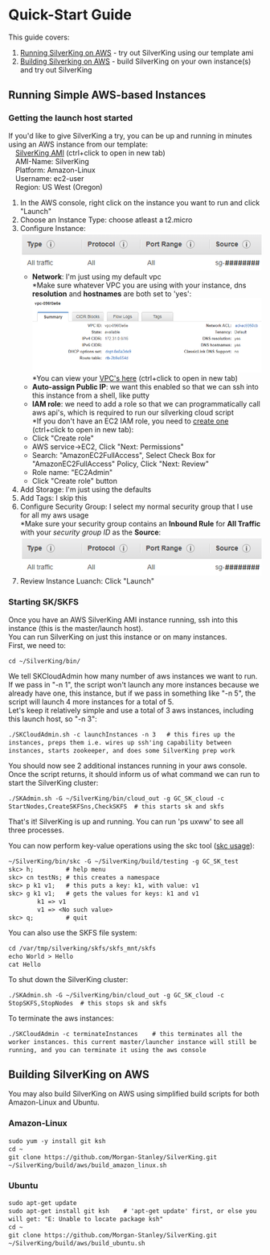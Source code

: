 # Quick-Start Guide
This guide covers:
1. [Running  SilverKing on AWS](#running-simple-aws-based-instances) - try out SilverKing using our template ami
2. [Building Silverking on AWS](#building-silverking-on-aws) - build SilverKing on your own instance(s) and try out SilverKing

## Running Simple AWS-based Instances
### Getting the launch host started
If you'd like to give SilverKing a try, you can be up and running in minutes using an AWS instance from our template:<br>
&emsp;[SilverKing AMI](https://console.aws.amazon.com/ec2/v2/home?region=us-west-2#Images:visibility=public-images;search=SilverKing;sort=name) (ctrl+click to open in new tab)<br>
&emsp;AMI-Name: SilverKing<br>
&emsp;Platform: Amazon-Linux<br>
&emsp;Username: ec2-user<br>
&emsp;Region: US West (Oregon)<br>

1. In the AWS console, right click on the instance you want to run and click "Launch"
2. Choose an Instance Type: choose atleast a t2.micro 
3. Configure Instance:   
![Configure Details](img/sg_inbound_rule.png)
   - **Network**: I'm just using my default vpc<br>
*Make sure whatever VPC you are using with your instance, dns **resolution** and **hostnames** are both set to 'yes':
![VPC DNS](img/vpc_dns.PNG)<br>
*You can view your [VPC's here](https://console.aws.amazon.com/vpc/home?region=us-west-2#vpcs:) (ctrl+click to open in new tab)
   - **Auto-assign Public IP**: we want this enabled so that we can ssh into this instance from a shell, like putty
   - **IAM role**: we need to add a role so that we can programmatically call aws api's, which is required to run our silverking cloud script<br>
*If you don't have an EC2 IAM role, you need to [create one](https://console.aws.amazon.com/iam/home?region=us-west-2#/roles) (ctrl+click to open in new tab):
   - Click "Create role"
   - AWS service->EC2, Click "Next: Permissions"
   - Search: "AmazonEC2FullAccess", Select Check Box for "AmazonEC2FullAccess" Policy, Click "Next: Review"
   - Role name: "EC2Admin"
   - Click "Create role" button
4. Add Storage: I'm just using the defaults
5. Add Tags: I skip this
6. Configure Security Group: I select my normal security group that I use for all my aws usage<br>
*Make sure your security group contains an **Inbound Rule** for **All Traffic** with your _security group ID_ as the **Source**:
![Security Group Inbound Rule](img/sg_inbound_rule.png)<br>
7. Review Instance Luanch: Click "Launch"


### Starting SK/SKFS
Once you have an AWS SilverKing AMI instance running, ssh into this instance (this is the master/launch host).<br>
You can run SilverKing on just this instance or on many instances.<br>
First, we need to:
```ksh
cd ~/SilverKing/bin/
```

We tell SKCloudAdmin how many number of aws instances we want to run. If we pass in "-n 1", the script won't launch any more instances because we already have one, this instance, but if we pass in something like "-n 5", the script will launch 4 more instances for a total of 5.<br>
Let's keep it relatively simple and use a total of 3 aws instances, including this launch host, so "-n 3":
```ksh
./SKCloudAdmin.sh -c launchInstances -n 3   # this fires up the instances, preps them i.e. wires up ssh'ing capability between instances, starts zookeeper, and does some SilverKing prep work
```

You should now see 2 additional instances running in your aws console.<br>
Once the script returns, it should inform us of what command we can run to start the SilverKing cluster:
```ksh
./SKAdmin.sh -G ~/SilverKing/bin/cloud_out -g GC_SK_cloud -c StartNodes,CreateSKFSns,CheckSKFS  # this starts sk and skfs
```

That's it! SilverKing is up and running. You can run 'ps uxww' to see all three processes.

You can now perform key-value operations using the skc tool ([skc usage](https://morgan-stanley.github.io/SilverKing/doc/Shell.html)):
```ksh
~/SilverKing/bin/skc -G ~/SilverKing/build/testing -g GC_SK_test    
skc> h;         # help menu
skc> cn testNs; # this creates a namespace
skc> p k1 v1;   # this puts a key: k1, with value: v1
skc> g k1 v1;   # gets the values for keys: k1 and v1
        k1 => v1
        v1 => <No such value>
skc> q;         # quit
```

You can also use the SKFS file system:
```ksh
cd /var/tmp/silverking/skfs/skfs_mnt/skfs
echo World > Hello
cat Hello
```

To shut down the SilverKing cluster:
```ksh
./SKAdmin.sh -G ~/SilverKing/bin/cloud_out -g GC_SK_cloud -c StopSKFS,StopNodes  # this stops sk and skfs
```

To terminate the aws instances:
```ksh
./SKCloudAdmin -c terminateInstances    # this terminates all the worker instances. this current master/launcher instance will still be running, and you can terminate it using the aws console 
```

## Building SilverKing on AWS
You may also build SilverKing on AWS using simplified build scripts for both Amazon-Linux and Ubuntu.

### Amazon-Linux
```ksh
sudo yum -y install git ksh
cd ~
git clone https://github.com/Morgan-Stanley/SilverKing.git
~/SilverKing/build/aws/build_amazon_linux.sh
```

### Ubuntu
```ksh
sudo apt-get update 
sudo apt-get install git ksh    # 'apt-get update' first, or else you will get: "E: Unable to locate package ksh"
cd ~
git clone https://github.com/Morgan-Stanley/SilverKing.git
~/SilverKing/build/aws/build_ubuntu.sh
```